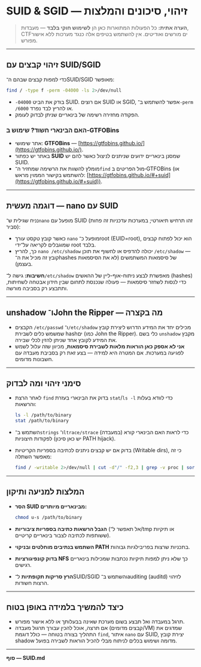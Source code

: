 # SUID & SGID — זיהוי, סיכונים והמלצות

> **הערה אתית:** כל הפעולות המתוארות כאן הן **לשימוש חוקי בלבד** — מעבדות, CTFים מורשים ואודיטים. אין להשתמש בטיפים אלה כנגד מערכות ללא אישור מפורש.

---

## זיהוי קבצים עם SUID/SGID

כדי למפות קבצים שבהם ה־SUID/SGID מאופשר:

```bash
find / -type f -perm -04000 -ls 2>/dev/null
```

* `-04000` בודק את הביט SUID. אם רוצים SUID או SGID, אפשר להשתמש ב־`-perm /6000` או להריץ לבד נפרד.
* הפקודה מחזירה רשימה של בינאריים שניתן לבדוק לעומק.

### האם הבינארי חשוד? שימוש ב‑GTFOBins

* אתר שימושי: **GTFOBins** — [https://gtfobins.github.io/](https://gtfobins.github.io/).
* באתר יש כפתור **SUID** שמסנן בינאריים ידועים שניתנים לניצול כאשר להם יש SUID.
* מומלץ להשוות את הרשימה שמחזיר ה־`find` מול הפריטים ב‑GTFOBins (או להשתמש בקישור הממוין מראש: [https://gtfobins.github.io/#+suid](https://gtfobins.github.io/#+suid)).

---

## דוגמה מעשית — nano עם SUID

נניח שגילית ש־`nano` מופעל עם SUID (זהו תרחיש תיאורטי; במערכות עדכניות זה פחות סביר):

* כאשר קובץ טקסט עורך `nano` מופעל כ־root (EUID=root), הוא יכול לפתוח קבצים שמוגבלים לקריאה על־ידי root בלבד.
* כך, להריץ `nano /etc/shadow` יכולה להדפיס או לחשוף את תוכן `/etc/shadow` — קובץ זה מכיל את ה־hashes של סיסמאות המשתמשים (לא את הסיסמאות בעצמן).

**חשיבות:** גישה ל־`/etc/shadow` מאפשרת לבצע ניתוח-אוף-ליין של ההאשים (hashes) כדי לנסות לשחזר סיסמאות — פעולה שנכנסת לתחום שבין חידון אבטחה לשחיתות, ותתבצע רק בסביבה מורשה.

---

## unshadow ו־John the Ripper — מה בקצרה

* הקבצים `/etc/passwd` ו־`/etc/shadow` מכילים יחד את המידע הדרוש ליצירת קובץ שמשמש כלים לשבירת hashים (כמו John the Ripper). כלי בשם `unshadow` מקבץ את המידע לקובץ אחד שניתן להזין לכלי שבירה.
* **אני לא אספק כאן הוראות מלאות לשבירת סיסמאות**, מכיוון שזה עלול לשמש לפגיעה במערכות. אם המטרה היא למידה — בצע זאת רק בסביבת מעבדה עם חשבונות מדומים.

---

## סימני זיהוי ומה לבדוק

* לאחר הרצת `find` בדוק את הבינארי בעזרת `stat`/`ls -l` כדי לוודא בעלות והרשאות:

  ```bash
  ls -l /path/to/binary
  stat /path/to/binary
  ```
* השתמש ב־`strings` ו־`ltrace/strace` (במעבדה) כדי לראות האם הבינארי קורא לפקודות חיצוניות (יש כאן סיכון PATH hijack).
* בדוק אם יש קבצים ניתנים לכתיבה בספריות הקריטיות (Writable dirs), כי זה מאפשר השתלה:

  ```bash
  find / -writable 2>/dev/null | cut -d"/" -f2,3 | grep -v proc | sort -u
  ```

---

## המלצות למניעה ותיקון

* **הסר SUID מבינאריים מיותרים:**

  ```bash
  chmod u-s /path/to/binary
  ```
* **הגבל הרשאות כתיבה בספריות ציבוריות** (אל תאפשר ל־/tmp או תיקיות ששותפות לכתיבה לצבור בינאריים קריטיים).
* **השתמש בנתיבים מוחלטים ובניקוי PATH** בתכניות שרצות בפריבילגיות גבוהות.
* **בדוק קונפיגורציות NFS** כך שלא ניתן למפות תיקיות נכתבות שמכילות בינאריים רגישים.
* **הרץ סריקות תקופתיות** ל־SUID/SGID והשתמש ב־auditing (auditd) לזיהוי הרצות חשודות.

---

## כיצד להמשיך בלמידה באופן בטוח

* תרגל במעבדה ואל תבצע בשום מערכת שאינה בבעלותך או ללא אישור מפורש.
* אם תרצה, אוכל להכין עבורך תרגול מעבדה (קבצים מדומים/VM) שמדגים את התהליך בצורה בטוחה — כולל דוגמת `find`, איתור `nano` עם SUID, יצירת קובץ shadow מדומה ושימוש בכלים לניתוח מבלי להכיל הוראות לשבירה בפועל.

---

**סוף — SUID.md**
